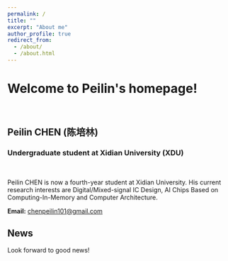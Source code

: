 ```yaml
---
permalink: /
title: ""
excerpt: "About me"
author_profile: true
redirect_from: 
  - /about/
  - /about.html
---
```


# Welcome to Peilin's homepage!

&emsp;

## Peilin CHEN (陈培林)

### Undergraduate student at Xidian University (XDU)

&emsp;

Peilin CHEN is now a fourth-year student at Xidian University. His current research interests are Digital/Mixed-signal IC Design, AI Chips Based on Computing-In-Memory and Computer Architecture.


**Email:** chenpeilin101@gmail.com



## News

Look forward to good news!
